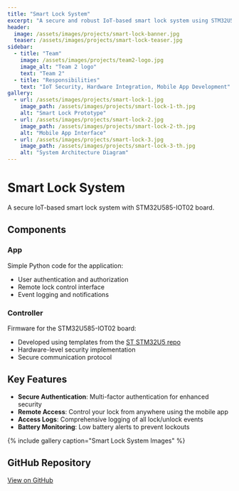 ```yaml
---
title: "Smart Lock System"
excerpt: "A secure and robust IoT-based smart lock system using STM32U585-IOT02 board with secure authentication and remote control capabilities."
header:
  image: /assets/images/projects/smart-lock-banner.jpg
  teaser: /assets/images/projects/smart-lock-teaser.jpg
sidebar:
  - title: "Team"
    image: /assets/images/projects/team2-logo.jpg
    image_alt: "Team 2 logo"
    text: "Team 2"
  - title: "Responsibilities"
    text: "IoT Security, Hardware Integration, Mobile App Development"
gallery:
  - url: /assets/images/projects/smart-lock-1.jpg
    image_path: /assets/images/projects/smart-lock-1-th.jpg
    alt: "Smart Lock Prototype"
  - url: /assets/images/projects/smart-lock-2.jpg
    image_path: /assets/images/projects/smart-lock-2-th.jpg
    alt: "Mobile App Interface"
  - url: /assets/images/projects/smart-lock-3.jpg
    image_path: /assets/images/projects/smart-lock-3-th.jpg
    alt: "System Architecture Diagram"
---
```


# Smart Lock System

A secure IoT-based smart lock system with STM32U585-IOT02 board.

## Components

### App
Simple Python code for the application:
- User authentication and authorization
- Remote lock control interface
- Event logging and notifications

### Controller
Firmware for the STM32U585-IOT02 board:
- Developed using templates from the [ST STM32U5 repo](https://github.com/STMicroelectronics/STM32CubeU5)
- Hardware-level security implementation
- Secure communication protocol

## Key Features

- **Secure Authentication**: Multi-factor authentication for enhanced security
- **Remote Access**: Control your lock from anywhere using the mobile app
- **Access Logs**: Comprehensive logging of all lock/unlock events
- **Battery Monitoring**: Low battery alerts to prevent lockouts

{% include gallery caption="Smart Lock System Images" %}

## GitHub Repository

[View on GitHub](https://github.com/rpi-iot-projects/Team-2-Smart-Lock-System)
